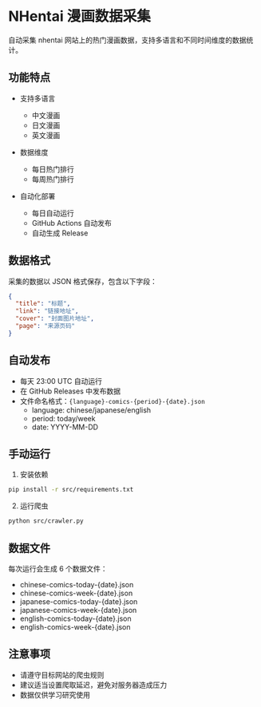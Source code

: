 # NHentai 漫画数据采集

自动采集 nhentai 网站上的热门漫画数据，支持多语言和不同时间维度的数据统计。

## 功能特点

- 支持多语言
  - 中文漫画
  - 日文漫画
  - 英文漫画

- 数据维度
  - 每日热门排行
  - 每周热门排行

- 自动化部署
  - 每日自动运行
  - GitHub Actions 自动发布
  - 自动生成 Release

## 数据格式

采集的数据以 JSON 格式保存，包含以下字段：
```json
{
  "title": "标题",
  "link": "链接地址",
  "cover": "封面图片地址",
  "page": "来源页码"
}
```

## 自动发布

- 每天 23:00 UTC 自动运行
- 在 GitHub Releases 中发布数据
- 文件命名格式：`{language}-comics-{period}-{date}.json`
  - language: chinese/japanese/english
  - period: today/week
  - date: YYYY-MM-DD

## 手动运行

1. 安装依赖
```bash
pip install -r src/requirements.txt
```

2. 运行爬虫
```bash
python src/crawler.py
```

## 数据文件

每次运行会生成 6 个数据文件：
- chinese-comics-today-{date}.json
- chinese-comics-week-{date}.json
- japanese-comics-today-{date}.json
- japanese-comics-week-{date}.json
- english-comics-today-{date}.json
- english-comics-week-{date}.json

## 注意事项

- 请遵守目标网站的爬虫规则
- 建议适当设置爬取延迟，避免对服务器造成压力
- 数据仅供学习研究使用


